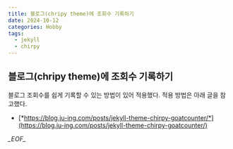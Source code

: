 ```yaml
---
title: 블로그(chripy theme)에 조회수 기록하기
date: 2024-10-12
categories: Hobby
tags:
  - jekyll
  - chirpy
---
```


## 블로그(chripy theme)에 조회수 기록하기

블로그 조회수를 쉽게 기록할 수 있는 방법이 있어 적용했다. 적용 방법은 아래 글을 참고했다.

- [*https://blog.ju-ing.com/posts/jekyll-theme-chirpy-goatcounter/*](https://blog.ju-ing.com/posts/jekyll-theme-chirpy-goatcounter/)

_\_EOF\__
